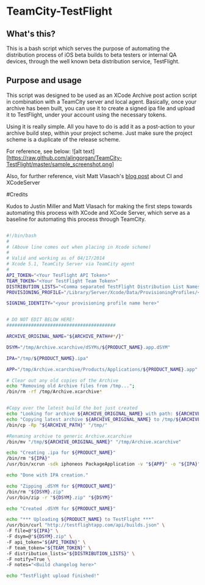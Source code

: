 TeamCity-TestFlight
===================

## What's this?

This is a bash script which serves the purpose of automating the distribution process of iOS beta builds to beta testers or internal QA devices, through the well known beta distribution service, TestFlight.

## Purpose and usage

This script was designed to be used as an XCode Archive post action script in combination with a TeamCity server and local agent. Basically, once your archive has been built, you can use it to create a signed ipa file and upload it to TestFlight, under your account using the necessary tokens.

Using it is really simple. All you have to do is add it as a post-action to your archive build step, within your project scheme. Just make sure the project scheme is a duplicate of the release scheme.

For reference, see below:
![alt text][https://raw.github.com/alingorgan/TeamCity-TestFlight/master/sample_screenshot.png]

Also, for further reference, visit Matt Vlasach's [blog post](http://matt.vlasach.com/xcode-bots-hosted-git-repositories-and-automated-testflight-builds/) about CI and XCodeServer

#Credits

Kudos to Justin Miller and Matt Vlasach for making the first steps towards automating this process with XCode and XCode Server, which serve as a baseline for automating this process through TeamCity.

```bash

#!/bin/bash
#
# (Above line comes out when placing in Xcode scheme)
#
# Valid and working as of 04/17/2014
# Xcode 5.1, TeamCity Server via TeamCity agent
#
API_TOKEN="<Your TesFlight API Token>"
TEAM_TOKEN="<Your TestFlight Team Token>"
DISTRIBUTION_LISTS="<Comma separated TestFlight Distribution List Names for auto deploy>"
PROVISIONING_PROFILE="/Library/Server/Xcode/Data/ProvisioningProfiles/<your file name here>.mobileprovision"

SIGNING_IDENTITY="<your provisioning profile name here>"


# DO NOT EDIT BELOW HERE!
########################################

ARCHIVE_ORIGINAL_NAME="${ARCHIVE_PATH##*/}"

DSYM="/tmp/Archive.xcarchive/dSYMs/${PRODUCT_NAME}.app.dSYM"

IPA="/tmp/${PRODUCT_NAME}.ipa"

APP="/tmp/Archive.xcarchive/Products/Applications/${PRODUCT_NAME}.app"

# Clear out any old copies of the Archive
echo "Removing old Archive files from /tmp...";
/bin/rm -rf /tmp/Archive.xcarchive*


#Copy over the latest build the bot just created
echo "Looking for archive ${ARCHIVE_ORIGINAL_NAME} with path: ${ARCHIVE_PATH}"
echo "Copying latest archive ${ARCHIVE_ORIGINAL_NAME} to /tmp/${ARCHIVE_ORIGINAL_NAME}";
/bin/cp -Rp "${ARCHIVE_PATH}" "/tmp/"

#Renaming archive to generic Archive.xcarchive
/bin/mv "/tmp/${ARCHIVE_ORIGINAL_NAME}" "/tmp/Archive.xcarchive"

echo "Creating .ipa for ${PRODUCT_NAME}"
/bin/rm "${IPA}"
/usr/bin/xcrun -sdk iphoneos PackageApplication -v "${APP}" -o "${IPA}" --sign "${SIGNING_IDENTITY}" --embed "${PROVISIONING_PROFILE}"

echo "Done with IPA creation."

echo "Zipping .dSYM for ${PRODUCT_NAME}"
/bin/rm "${DSYM}.zip"
/usr/bin/zip -r "${DSYM}.zip" "${DSYM}"

echo "Created .dSYM for ${PRODUCT_NAME}"

echo "*** Uploading ${PRODUCT_NAME} to TestFlight ***"
/usr/bin/curl "http://testflightapp.com/api/builds.json" \
-F file=@"${IPA}" \
-F dsym=@"${DSYM}.zip" \
-F api_token="${API_TOKEN}" \
-F team_token="${TEAM_TOKEN}" \
-F distribution_lists="${DISTRIBUTION_LISTS}" \
-F notify=True \
-F notes="<Build changelog here>"

echo "TestFlight upload finished!"
```
